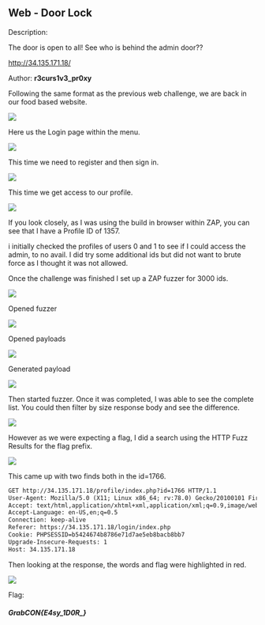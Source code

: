 ## Web - Door Lock

Description:

The door is open to all! See who is behind the admin door??

http://34.135.171.18/

Author: **r3curs1v3_pr0xy**

Following the same format as the previous web challenge, we are back in our food based website.

![](20210905135636.png)

Here us the Login page within the menu.

![](20210905135810.png)

This time we need to register and then sign in.

![](20210905150259.png)

This time we get access to our profile.

![](20210905150432.png)

If you look closely, as I was using the build in browser within ZAP, you can see that I have a Profile ID of 1357.

i initially checked the profiles of users 0 and 1 to see if I could access the admin, to no avail. I did try some additional ids but did not want to brute force as I thought it was not allowed.

Once the challenge was finished I set up a ZAP fuzzer for 3000 ids.

![](20210905150943.png)

Opened fuzzer

![](20210905151037.png)

Opened payloads

![](20210905151125.png)

Generated payload

![](20210905151303.png)

Then started fuzzer. Once it was completed, I was able to see the complete list. You could then filter by size response body and see the difference.

![](20210905151616.png)

However as we were expecting a flag, I did a search using the HTTP Fuzz Results for the flag prefix. 

![](20210905151847.png)

This came up with two finds both in the id=1766.

```html
GET http://34.135.171.18/profile/index.php?id=1766 HTTP/1.1
User-Agent: Mozilla/5.0 (X11; Linux x86_64; rv:78.0) Gecko/20100101 Firefox/78.0
Accept: text/html,application/xhtml+xml,application/xml;q=0.9,image/webp,*/*;q=0.8
Accept-Language: en-US,en;q=0.5
Connection: keep-alive
Referer: https://34.135.171.18/login/index.php
Cookie: PHPSESSID=b5424674b8786e71d7ae5eb8bacb8bb7
Upgrade-Insecure-Requests: 1
Host: 34.135.171.18
```

Then looking at the response, the words and flag were highlighted in red.

![](20210905152141.png)

Flag:
#####  GrabCON{E4sy_1D0R_}   
